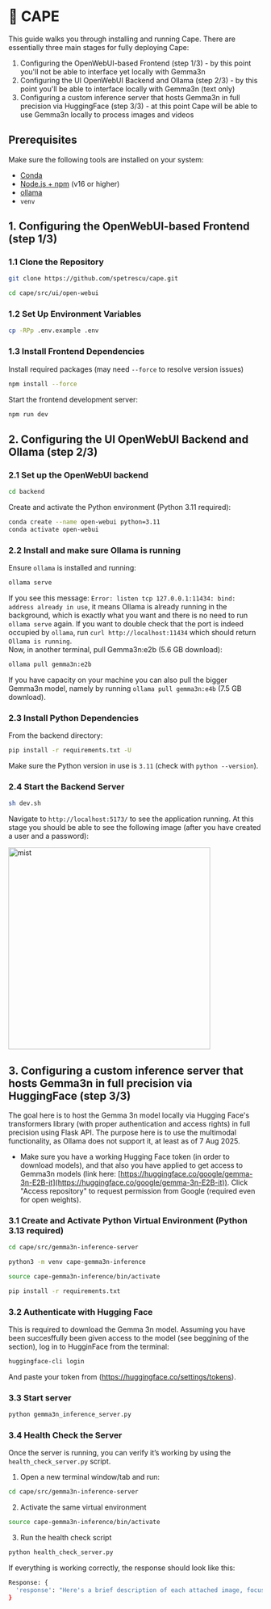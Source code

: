 # 🦸 CAPE

This guide walks you through installing and running Cape. There are essentially three main stages for fully deploying Cape:
1. Configuring the OpenWebUI-based Frontend (step 1/3) - by this point you'll not be able to interface yet locally with Gemma3n
2. Configuring the UI OpenWebUI Backend and Ollama (step 2/3) - by this point you'll be able to interface locally with Gemma3n (text only)
3. Configuring a custom inference server that hosts Gemma3n in full precision via HuggingFace (step 3/3) - at this point Cape will be able to use Gemma3n locally to process images and videos

## Prerequisites
Make sure the following tools are installed on your system:

- [Conda](https://docs.conda.io/en/latest/miniconda.html)
- [Node.js + npm](https://nodejs.org/) (v16 or higher)
- [ollama](https://ollama.com/download)
- `venv`

## 1. Configuring the OpenWebUI-based Frontend (step 1/3)
### 1.1 Clone the Repository

```bash
git clone https://github.com/spetrescu/cape.git
```

```bash
cd cape/src/ui/open-webui
```

### 1.2 Set Up Environment Variables
```bash
cp -RPp .env.example .env
```
### 1.3 Install Frontend Dependencies
Install required packages (may need `--force` to resolve version issues)
```bash
npm install --force
```
Start the frontend development server:
```bash
npm run dev
```

## 2. Configuring the UI OpenWebUI Backend and Ollama (step 2/3)
### 2.1 Set up the OpenWebUI backend
```bash
cd backend
```
Create and activate the Python environment (Python 3.11 required):
```bash
conda create --name open-webui python=3.11
conda activate open-webui
```

### 2.2 Install and make sure Ollama is running
Ensure `ollama` is installed and running:
```bash
ollama serve
```
If you see this message: `Error: listen tcp 127.0.0.1:11434: bind: address already in use`, it means Ollama is already running in the background, which is exactly what you want and there is no need to run `ollama serve` again. If you want to double check that the port is indeed occupied by `ollama`, run `curl http://localhost:11434` which should return `Ollama is running`. <br>
Now, in another terminal, pull Gemma3n:e2b (5.6 GB download):
```bash
ollama pull gemma3n:e2b
```
If you have capacity on your machine you can also pull the bigger Gemma3n model, namely by running `ollama pull gemma3n:e4b` (7.5 GB download).

### 2.3 Install Python Dependencies
From the backend directory:
```bash
pip install -r requirements.txt -U
```
Make sure the Python version in use is `3.11` (check with `python --version`).

### 2.4 Start the Backend Server
```bash
sh dev.sh
```
Navigate to `http://localhost:5173/` to see the application running. At this stage you should be able to see the following image (after you have created a user and a password):
<div align="left">
   <p>
    <img width="400" alt="mist" src="https://github.com/user-attachments/assets/fddb9c2d-6e29-4f4e-aee0-00f0380ef98a">
   </p>
 </div>

## 3. Configuring a custom inference server that hosts Gemma3n in full precision via HuggingFace (step 3/3)
The goal here is to host the Gemma 3n model locally via Hugging Face's transformers library (with proper authentication and access rights) in full precision using  Flask API. The purpose here is to use the multimodal functionality, as Ollama does not support it, at least as of 7 Aug 2025.
- Make sure you have a working Hugging Face token (in order to download models), and that also you have applied to get access to Gemma3n models (link here: [https://huggingface.co/google/gemma-3n-E2B-it](https://huggingface.co/google/gemma-3n-E2B-it)). Click "Access repository" to request permission from Google (required even for open weights).

### 3.1 Create and Activate Python Virtual Environment  (Python 3.13 required)
```bash
cd cape/src/gemma3n-inference-server
```
```bash
python3 -m venv cape-gemma3n-inference
```

```bash
source cape-gemma3n-inference/bin/activate
```

```bash
pip install -r requirements.txt
```
### 3.2 Authenticate with Hugging Face
This is required to download the Gemma 3n model. Assuming you have been succesffully been given access to the model (see beggining of the section), log in to HugginFace from the terminal:
```bash
huggingface-cli login
```
And paste your token from (https://huggingface.co/settings/tokens).

### 3.3 Start server
```bash
python gemma3n_inference_server.py
```

### 3.4 Health Check the Server
Once the server is running, you can verify it’s working by using the `health_check_server.py` script. <br>
1. Open a new terminal window/tab and run:
```bash
cd cape/src/gemma3n-inference-server
```
2. Activate the same virtual environment
```bash
source cape-gemma3n-inference/bin/activate
```
3. Run the health check script
```bash
python health_check_server.py
```
If everything is working correctly, the response should look like this:
```bash
Response: {
  'response': "Here's a brief description of each attached image, focusing on aspects relevant for potential debugging and system diagnosis:\n\n**Image 1: Network Equipment**\n\nThis image shows two pieces of network equipment connected via cables.\n\n* **Left Unit (Black Box):** This appears to be a network switch or router. Key observations:\n    * **Ethernet Ports:** Multiple yellow Ethernet cables are connected to its ports, indicating network connectivity.\n    * **USB Port:** A USB port is visible, which could be for connecting peripherals or for certain functionalities.\n    * **Power Cable:** A black power cable is plugged into the unit.\n    * **Labels:** There are labels indicating \"LAN,\" \"CABLE,\" and \"POWER.\" \n\n* **Right Unit (White Box):** This is a device with several Ethernet ports and LEDs. Key observations:\n    * **Ethernet Ports:** Multiple yellow Ethernet cables are connected to its ports.\n    * **LED Indicators:** Several LEDs are lit up, which are crucial for monitoring the device's status (link status, activity, etc.). The specific meaning of the LEDs might be found in the device's manual.\n    * **Power Cable:** A black power cable is plugged into the..."
}
```
